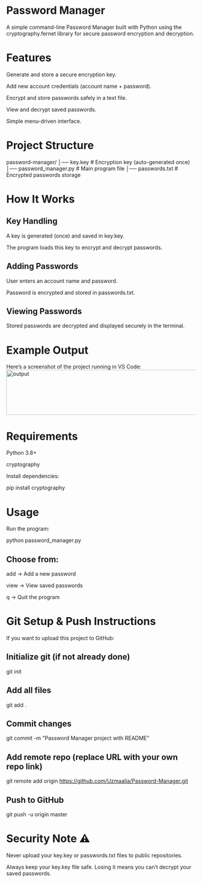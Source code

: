 # Password Manager 

A simple command-line Password Manager built with Python using the cryptography.fernet library for secure password encryption and decryption.


# Features 

Generate and store a secure encryption key.

Add new account credentials (account name + password).

Encrypt and store passwords safely in a text file.

View and decrypt saved passwords.

Simple menu-driven interface.


# Project Structure 
password-manager/
│── key.key             # Encryption key (auto-generated once)
│── password_manager.py # Main program file
│── passwords.txt       # Encrypted passwords storage


# How It Works

## Key Handling

A key is generated (once) and saved in key.key.

The program loads this key to encrypt and decrypt passwords.

## Adding Passwords

User enters an account name and password.

Password is encrypted and stored in passwords.txt.

## Viewing Passwords

Stored passwords are decrypted and displayed securely in the terminal.


# Example Output

Here’s a screenshot of the project running in VS Code: <img width="683" height="120" alt="output" src="https://github.com/user-attachments/assets/cee96c76-34bd-40d3-8b11-f2b60fc71075" />


# Requirements

Python 3.8+

cryptography

Install dependencies:

pip install cryptography


# Usage

Run the program:

python password_manager.py


## Choose from:

add → Add a new password

view → View saved passwords

q → Quit the program


# Git Setup & Push Instructions

If you want to upload this project to GitHub:

## Initialize git (if not already done)
git init

## Add all files
git add .

## Commit changes
git commit -m "Password Manager project with README"

## Add remote repo (replace URL with your own repo link)
git remote add origin https://github.com/Uzmaalia/Password-Manager.git

## Push to GitHub
git push -u origin master


# Security Note ⚠️

Never upload your key.key or passwords.txt files to public repositories.

Always keep your key.key file safe. Losing it means you can’t decrypt your saved passwords.
